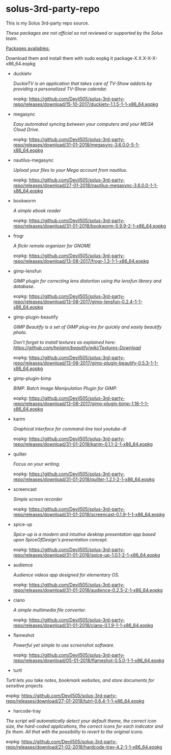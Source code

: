 # solus-3rd-party-repo


This is my Solus 3rd-party repo source. 

*These packages are not official so not reviewed or supported by the Solus team.*

<u>Packages availables:</u>

Download them and install them with sudo eopkg it package-X.X.X-X-X-x86_64.eopkg

- duckietv

  _DuckieTV is an application that takes care of TV-Show addicts by providing a personalized TV-Show calendar._

  eopkg: <https://github.com/Devil505/solus-3rd-party-repo/releases/download/15-10-2017/duckietv-1.1.5-1-1-x86_64.eopkg>

- megasync

  _Easy automated syncing between your computers and your MEGA Cloud Drive._

  eopkg: <https://github.com/Devil505/solus-3rd-party-repo/releases/download/31-01-2018/megasync-3.6.0.0-5-1-x86_64.eopkg>


- nautilus-megasync

  _Upload your files to your Mega account from nautilus._

  eopkg: <https://github.com/Devil505/solus-3rd-party-repo/releases/download/27-01-2018/nautilus-megasync-3.6.0.0-1-1-x86_64.eopkg>

- bookworm

  _A simple ebook reader_

  eopkg: <https://github.com/Devil505/solus-3rd-party-repo/releases/download/31-01-2018/bookworm-0.9.9-2-1-x86_64.eopkg>

- frogr

  _A flickr remote organizer for GNOME_

  eopkg: <https://github.com/Devil505/solus-3rd-party-repo/releases/download/13-08-2017/frogr-1.3-1-1-x86_64.eopkg>

- gimp-lensfun

  _GIMP plugin for correcting lens distortion using the lensfun library and database._

  eopkg: <https://github.com/Devil505/solus-3rd-party-repo/releases/download/13-08-2017/gimp-lensfun-0.2.4-1-1-x86_64.eopkg>

- gimp-plugin-beautify

  _GIMP Beautify is a set of GIMP plug-ins for quickly and easily beautify photo._

  *Don't forget to install textures as explained here: <https://github.com/hejiann/beautify/wiki/Textures-Download>*

  eopkg: <https://github.com/Devil505/solus-3rd-party-repo/releases/download/13-08-2017/gimp-plugin-beautify-0.5.3-1-1-x86_64.eopkg>

- gimp-plugin-bimp

  _BIMP. Batch Image Manipulation Plugin for GIMP._

  eopkg: <https://github.com/Devil505/solus-3rd-party-repo/releases/download/13-08-2017/gimp-plugin-bimp-1.18-1-1-x86_64.eopkg>

- karim

  _Graphical interface for command-line tool youtube-dl_

  eopkg: <https://github.com/Devil505/solus-3rd-party-repo/releases/download/31-01-2018/karim-0.1.1-2-1-x86_64.eopkg>

- quilter

  _Focus on your writing._

  eopkg: <https://github.com/Devil505/solus-3rd-party-repo/releases/download/31-01-2018/quilter-1.2.1-2-1-x86_64.eopkg>

- screencast

  _Simple screen recorder_

  eopkg: <https://github.com/Devil505/solus-3rd-party-repo/releases/download/31-01-2018/screencast-0.1.9-1-1-x86_64.eopkg>

- spice-up

  _Spice-up is a modern and intuitive desktop presentation app based upon SpiceOfDesign's presentation concept._

  eopkg: <https://github.com/Devil505/solus-3rd-party-repo/releases/download/31-01-2018/spice-up-1.0.1-2-1-x86_64.eopkg>

- audience

  _Audience videos app designed for elementary OS._

  eopkg: <https://github.com/Devil505/solus-3rd-party-repo/releases/download/31-01-2018/audience-0.2.5-2-1-x86_64.eopkg>

- ciano

  _A simple multimedia file converter._

  eopkg: <https://github.com/Devil505/solus-3rd-party-repo/releases/download/31-01-2018/ciano-0.1.9-1-1-x86_64.eopkg>

- flameshot

  _Powerful yet simple to use screenshot software._

  eopkg: <https://github.com/Devil505/solus-3rd-party-repo/releases/download/05-01-2018/flameshot-0.5.0-1-1-x86_64.eopkg>

- turtl

 _Turtl lets you take notes, bookmark websites, and store documents for sensitive projects._

 eopkg: <https://github.com/Devil505/solus-3rd-party-repo/releases/download/27-01-2018/tutrl-0.6.4-1-1-x86_64.eopkg>

- harcode-tray

 _The script will automatically detect your default theme, the correct icon size, the hard-coded applications, the correct icons for each indicator and fix them. All that with the possibility to revert to the original icons._

 eopkg: <https://github.com/Devil505/solus-3rd-party-repo/releases/download/21-02-2018/hardcode-tray-4.2-1-1-x86_64.eopkg>


